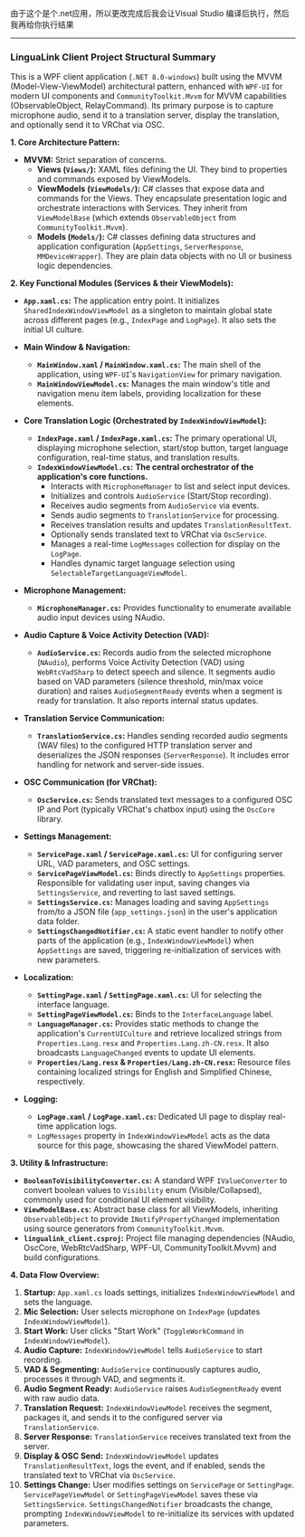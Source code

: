 由于这个是个.net应用，所以更改完成后我会让Visual Studio 编译后执行，然后我再给你执行结果

---

### LinguaLink Client Project Structural Summary

This is a WPF client application (`.NET 8.0-windows`) built using the MVVM (Model-View-ViewModel) architectural pattern, enhanced with `WPF-UI` for modern UI components and `CommunityToolkit.Mvvm` for MVVM capabilities (ObservableObject, RelayCommand). Its primary purpose is to capture microphone audio, send it to a translation server, display the translation, and optionally send it to VRChat via OSC.

**1. Core Architecture Pattern:**
*   **MVVM:** Strict separation of concerns.
    *   **Views (`Views/`):** XAML files defining the UI. They bind to properties and commands exposed by ViewModels.
    *   **ViewModels (`ViewModels/`):** C# classes that expose data and commands for the Views. They encapsulate presentation logic and orchestrate interactions with Services. They inherit from `ViewModelBase` (which extends `ObservableObject` from `CommunityToolkit.Mvvm`).
    *   **Models (`Models/`):** C# classes defining data structures and application configuration (`AppSettings`, `ServerResponse`, `MMDeviceWrapper`). They are plain data objects with no UI or business logic dependencies.

**2. Key Functional Modules (Services & their ViewModels):**

*   **`App.xaml.cs`:** The application entry point. It initializes `SharedIndexWindowViewModel` as a singleton to maintain global state across different pages (e.g., `IndexPage` and `LogPage`). It also sets the initial UI culture.

*   **Main Window & Navigation:**
    *   **`MainWindow.xaml` / `MainWindow.xaml.cs`:** The main shell of the application, using `WPF-UI`'s `NavigationView` for primary navigation.
    *   **`MainWindowViewModel.cs`:** Manages the main window's title and navigation menu item labels, providing localization for these elements.

*   **Core Translation Logic (Orchestrated by `IndexWindowViewModel`):**
    *   **`IndexPage.xaml` / `IndexPage.xaml.cs`:** The primary operational UI, displaying microphone selection, start/stop button, target language configuration, real-time status, and translation results.
    *   **`IndexWindowViewModel.cs`:** **The central orchestrator of the application's core functions.**
        *   Interacts with `MicrophoneManager` to list and select input devices.
        *   Initializes and controls `AudioService` (Start/Stop recording).
        *   Receives audio segments from `AudioService` via events.
        *   Sends audio segments to `TranslationService` for processing.
        *   Receives translation results and updates `TranslationResultText`.
        *   Optionally sends translated text to VRChat via `OscService`.
        *   Manages a real-time `LogMessages` collection for display on the `LogPage`.
        *   Handles dynamic target language selection using `SelectableTargetLanguageViewModel`.

*   **Microphone Management:**
    *   **`MicrophoneManager.cs`:** Provides functionality to enumerate available audio input devices using NAudio.

*   **Audio Capture & Voice Activity Detection (VAD):**
    *   **`AudioService.cs`:** Records audio from the selected microphone (`NAudio`), performs Voice Activity Detection (VAD) using `WebRtcVadSharp` to detect speech and silence. It segments audio based on VAD parameters (silence threshold, min/max voice duration) and raises `AudioSegmentReady` events when a segment is ready for translation. It also reports internal status updates.

*   **Translation Service Communication:**
    *   **`TranslationService.cs`:** Handles sending recorded audio segments (WAV files) to the configured HTTP translation server and deserializes the JSON responses (`ServerResponse`). It includes error handling for network and server-side issues.

*   **OSC Communication (for VRChat):**
    *   **`OscService.cs`:** Sends translated text messages to a configured OSC IP and Port (typically VRChat's chatbox input) using the `OscCore` library.

*   **Settings Management:**
    *   **`ServicePage.xaml` / `ServicePage.xaml.cs`:** UI for configuring server URL, VAD parameters, and OSC settings.
    *   **`ServicePageViewModel.cs`:** Binds directly to `AppSettings` properties. Responsible for validating user input, saving changes via `SettingsService`, and reverting to last saved settings.
    *   **`SettingsService.cs`:** Manages loading and saving `AppSettings` from/to a JSON file (`app_settings.json`) in the user's application data folder.
    *   **`SettingsChangedNotifier.cs`:** A static event handler to notify other parts of the application (e.g., `IndexWindowViewModel`) when `AppSettings` are saved, triggering re-initialization of services with new parameters.

*   **Localization:**
    *   **`SettingPage.xaml` / `SettingPage.xaml.cs`:** UI for selecting the interface language.
    *   **`SettingPageViewModel.cs`:** Binds to the `InterfaceLanguage` label.
    *   **`LanguageManager.cs`:** Provides static methods to change the application's `CurrentUICulture` and retrieve localized strings from `Properties.Lang.resx` and `Properties.Lang.zh-CN.resx`. It also broadcasts `LanguageChanged` events to update UI elements.
    *   **`Properties/Lang.resx` & `Properties/Lang.zh-CN.resx`:** Resource files containing localized strings for English and Simplified Chinese, respectively.

*   **Logging:**
    *   **`LogPage.xaml` / `LogPage.xaml.cs`:** Dedicated UI page to display real-time application logs.
    *   `LogMessages` property in `IndexWindowViewModel` acts as the data source for this page, showcasing the shared ViewModel pattern.

**3. Utility & Infrastructure:**
*   **`BooleanToVisibilityConverter.cs`:** A standard WPF `IValueConverter` to convert boolean values to `Visibility` enum (Visible/Collapsed), commonly used for conditional UI element visibility.
*   **`ViewModelBase.cs`:** Abstract base class for all ViewModels, inheriting `ObservableObject` to provide `INotifyPropertyChanged` implementation using source generators from `CommunityToolkit.Mvvm`.
*   **`lingualink_client.csproj`:** Project file managing dependencies (NAudio, OscCore, WebRtcVadSharp, WPF-UI, CommunityToolkit.Mvvm) and build configurations.

**4. Data Flow Overview:**
1.  **Startup:** `App.xaml.cs` loads settings, initializes `IndexWindowViewModel` and sets the language.
2.  **Mic Selection:** User selects microphone on `IndexPage` (updates `IndexWindowViewModel`).
3.  **Start Work:** User clicks "Start Work" (`ToggleWorkCommand` in `IndexWindowViewModel`).
4.  **Audio Capture:** `IndexWindowViewModel` tells `AudioService` to start recording.
5.  **VAD & Segmenting:** `AudioService` continuously captures audio, processes it through VAD, and segments it.
6.  **Audio Segment Ready:** `AudioService` raises `AudioSegmentReady` event with raw audio data.
7.  **Translation Request:** `IndexWindowViewModel` receives the segment, packages it, and sends it to the configured server via `TranslationService`.
8.  **Server Response:** `TranslationService` receives translated text from the server.
9.  **Display & OSC Send:** `IndexWindowViewModel` updates `TranslationResultText`, logs the event, and if enabled, sends the translated text to VRChat via `OscService`.
10. **Settings Change:** User modifies settings on `ServicePage` or `SettingPage`. `ServicePageViewModel` or `SettingPageViewModel` saves these via `SettingsService`. `SettingsChangedNotifier` broadcasts the change, prompting `IndexWindowViewModel` to re-initialize its services with updated parameters.

